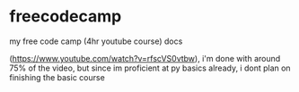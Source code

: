 # freecodecamp
my free code camp (4hr youtube course) docs

(https://www.youtube.com/watch?v=rfscVS0vtbw), i'm done with around 75% of the video, but since im proficient at py basics already, i dont plan on finishing the basic course
